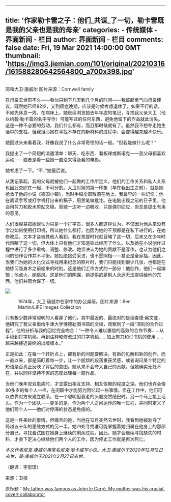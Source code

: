 
---
title: '作家勒卡雷之子：他们_共谋_了一切，勒卡雷既是我的父亲也是我的母亲'
categories: 
    - 传统媒体
    - 界面新闻 - 栏目
author: 界面新闻 - 栏目
comments: false
date: Fri, 19 Mar 2021 14:00:00 GMT
thumbnail: 'https://img3.jiemian.com/101/original/20210316/161588280642564800_a700x398.jpg'
---

<div>   
<input type="hidden" value="17" id="genrer"><input type="hidden" value="2" id="origin"><div class="article-img"><img src="https://img3.jiemian.com/101/original/20210316/161588280642564800_a700x398.jpg" alt referrerpolicy="no-referrer"><p><span>简和大卫·康威尔 图片来源：Cornwell family</span></p></div><div class="article-content"><p>在母亲去世前不久——看似只剩下几天到几个月的时间——我鼓起勇气向母亲建议，既然她已经82岁，又到癌症晚期，应该是时候考虑退休了，如果不行的话，不如先休息一周。在病床上，她继续浏览她去年年底的笔记，寻找我父亲大卫（他以约翰·勒卡雷的名字写作）可能写过的任何东西，避免他留下的作品就此消失。这是一种不必要的劳动，我们什么都有，而且那时候就有了。虽然我不想夺走她生活中的支柱，但我担心她在寻找不存在的新材料的过程中，会变得越来越不快乐。</p>

<p>她回过头来看着我，好像我说了什么非常奇怪的话一般。“但我能做什么呢？”</p>

<p>我提出了一个简短的消遣清单：聊天、吃东西、看板球或斯诺克——我父母都喜欢运动——或者是看一些她一直没来得及看的电影。</p>

<p>她考虑了一下。“不，”她最后说。</p>

<p>从我记事起，我的父母就被他们一起做的工作所定义，他们的工作关系和私人关系也因此交织在一起，不可分割。大卫对简的第一印象（早在我出生之前），就是她抢救了他的小说《德国小镇》，当时手稿全部散落在地上。我最早的一些记忆：他在阅读手写或打字机打出来的稿子，用黑笔做批注。在电脑出现之前的日子里，他会用剪刀和胶水剪贴文稿，而她一边听一边吸收，只是偶尔回应，但总是提出有用的意见。</p>

<p>人们很容易把她误认为只是一个打字员，很多人都这样认为，不仅因为他从来没有学过如何使用打印机，所以她什么都打，也因为她的干预都是在私下进行的，在她修改后，文本才会被其他人看到。我在孩提时代就目睹了这一切，后来又在少年时代目睹了这一切，但大体上只有他们才知道彼此经历了什么，以及她在小说创作过程中进行了多少重构、调整、修改。她坚决认为她的贡献不是写作，也认为他们之间的创作合作并不平衡。她拒绝接受采访，也不愿照相——甚至是全家福，因此，当我们为她的火化仪式寻找用来纪念的照片时，我们只能找到很少几张，也都是在她练习隐身术之前偷来的时刻。这是他们工作方式的一部分：他创作，他们一起编辑；他点火，她扇风。这是他们的阴谋，她提供的是别人永远无法提供给他的东西，他们共同合谋了一切。</p><p class="report-view"><img src="https://img3.jiemian.com/101/original/20210316/161588280642564800.jpg" referrerpolicy="no-referrer"></p>

<figure class="content-img-focus img-focus"><img alt src="https://img3.jiemian.com/jiemian/original/20210315/16158097594613100_a700xH.jpg" referrerpolicy="no-referrer">
<figcaption>1974年，大卫·康威尔在家中的办公桌前。图片来源：Ben Martin/LIFE Images Collection</figcaption>
</figure>

<p>只有极少数非常聪明的人看穿了他们，其中最近的、最绝对的是理查德·奥文登，他研究了我父亲借给牛津大学博德勒图书馆的文稿，观察到了一段“深刻的合作过程”。他的分析与我的回忆完全吻合：“一种令人难以置信的高效的合作节奏……从手稿到打字机稿，再到注释和修改过的打字机稿……加上剪刀和订书机的使用……越来越接近最终的出版版本。”</p>

<p>正是如此：在每一个转折点上，都有新的问题要解决，有新的见解和新的创作。而一直以来，都是简盯着每一步，让一个腻烦的段落重获灵感，或者询问某个特定的短语是否真正反映了背后的意图。她从来不会夸大自己的贡献，但她确实无处不在，并以同样坚持不懈的态度处理每一部作品。</p>

<p>当他们晚年双双患病时，才显露出相互支持、相互依赖的程度之深。他们也许会像80多岁的每个人一样，在闲聊中才能努力回忆起一些事情。但在工作中，他们可以依靠对方来建立联系，在一个聪明但衰老的头脑突然结巴时，另一个马上接上话头。作为一个团队——更多的是，作为两个人之间运作的唯一过程，并同时定义了他们两个人——他们对停滞的状态是免疫的。</p>

<p>这是一件美妙的事情，但痛苦的是，当他在12月突然去世时，我看到她被剥夺了跨越五十年的思维方式的另一半。她四处寻找谁可能掌握着她归属在他身上的那部分自己，寻找着试图在她身上继续的剩余过程。因此，她才会继续寻找缺失的材料，才会下定决心继续他们两个人的工作，因为停止工作就是再次死亡。</p>

<p><em>本文作者尼克·康威尔用笔名尼克·哈卡威写小说。大卫·康威尔于2020年12月12日去世，简·康威尔于2021年2月27日去世。</em></p>

<p>（翻译：李思璟）</p>
<!--------------------- 来源 --------------------><div class="article-source"><p>来源：卫报</p><p>原标题：<a href="https://www.theguardian.com/books/2021/mar/13/my-father-was-famous-as-john-le-carre-my-mother-was-his-crucial-covert-collaborator" target="_blank">My father was famous as John le Carré. My mother was his crucial, covert collaborator</a></p></div></div><div id="ad_content"></div>  
</div>
            